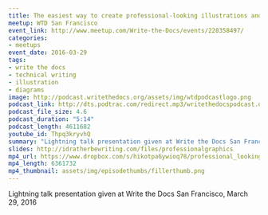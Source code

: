 ```yaml
---
title: The easiest way to create professional-looking illustrations and diagrams, by Tom Johnson
meetup: WTD San Francisco
event_link: http://www.meetup.com/Write-the-Docs/events/228358497/
categories:
- meetups
event_date: 2016-03-29
tags:
- write the docs
- technical writing
- illustration
- diagrams
image: http://podcast.writethedocs.org/assets/img/wtdpodcastlogo.png
podcast_link: http://dts.podtrac.com/redirect.mp3/writethedocspodcast.org/create-professional-graphics-tom-johnson.mp3
podcast_file_size: 4.6
podcast_duration: "5:14"
podcast_length: 4611682
youtube_id: Thpq3kryvhQ
summary: "Lightning talk presentation given at Write the Docs San Francisco, March 29, 2016"
slides: http://idratherbewriting.com/files/professionalgraphics
mp4_url: https://www.dropbox.com/s/hikotpa6ywioq78/professional_looking_diagrams_tom_johnson.mp4
mp4_length: 6361732
mp4_thumbnail: assets/img/episodethumbs/fillerthumb.png
---
```


Lightning talk presentation given at Write the Docs San Francisco, March 29, 2016
